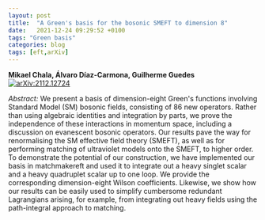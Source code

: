 ```yaml
---
layout: post
title:  "A Green's basis for the bosonic SMEFT to dimension 8"
date:   2021-12-24 09:29:52 +0100
tags: "Green basis"
categories: blog
tags: [eft,arXiv]
---
```


 **Mikael Chala, Álvaro Díaz-Carmona, Guilherme Guedes**
[![arXiv:2112.12724](https://img.shields.io/badge/arXiv-2112.12724-00ff00)](https://arxiv.org/abs/2112.12724)

*Abstract:*
We present a basis of dimension-eight Green's functions involving Standard Model (SM) bosonic fields, consisting of 86 new operators. Rather than using algebraic identities and integration by parts, we prove the independence of these interactions in momentum space, including a discussion on evanescent bosonic operators. Our results pave the way for renormalising the SM effective field theory (SMEFT), as well as for performing matching of ultraviolet models onto the SMEFT, to higher order. To demonstrate the potential of our construction, we have implemented our basis in matchmakereft and used it to integrate out a heavy singlet scalar and a heavy quadruplet scalar up to one loop. We provide the corresponding dimension-eight Wilson coefficients. Likewise, we show how our results can be easily used to simplify cumbersome redundant Lagrangians arising, for example, from integrating out heavy fields using the path-integral approach to matching.
